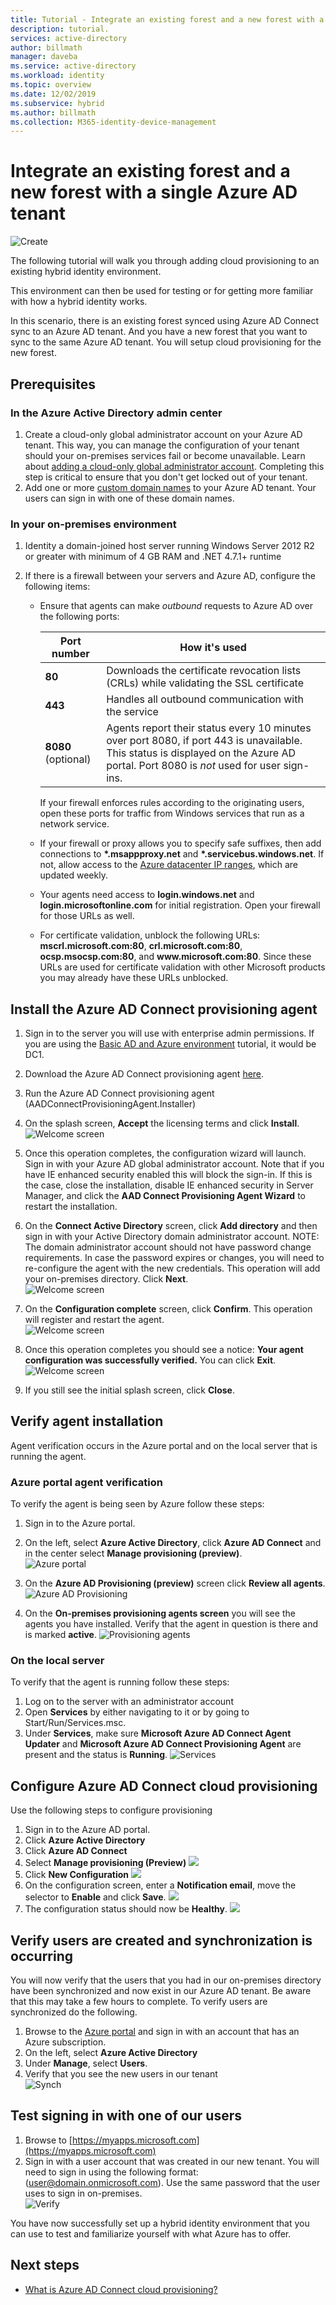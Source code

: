 ```yaml
---
title: Tutorial - Integrate an existing forest and a new forest with a single Azure AD tenant using Azure AD Connect cloud provisioning.
description: tutorial.
services: active-directory
author: billmath
manager: daveba
ms.service: active-directory
ms.workload: identity
ms.topic: overview
ms.date: 12/02/2019
ms.subservice: hybrid
ms.author: billmath
ms.collection: M365-identity-device-management
---
```


# Integrate an existing forest and a new forest with a single Azure AD tenant

![Create](media/tutorial-existing-forest/existing-forest-new-forest.png)

The following tutorial will walk you through adding cloud provisioning to an existing hybrid identity environment.  

This environment can then be used for testing or for getting more familiar with how a hybrid identity works. 

In this scenario, there is an existing forest synced using Azure AD Connect sync to an Azure AD tenant. And you have a new forest that you want to sync to the same Azure AD tenant. You will setup cloud provisioning for the new forest. 

## Prerequisites
### In the Azure Active Directory admin center

1. Create a cloud-only global administrator account on your Azure AD tenant. This way, you can manage the configuration of your tenant should your on-premises services fail or become unavailable. Learn about [adding a cloud-only global administrator account](../active-directory-users-create-azure-portal.md). Completing this step is critical to ensure that you don't get locked out of your tenant.
2. Add one or more [custom domain names](../active-directory-domains-add-azure-portal.md) to your Azure AD tenant. Your users can sign in with one of these domain names.

### In your on-premises environment

1. Identity a domain-joined host server running Windows Server 2012 R2 or greater with minimum of 4 GB RAM and .NET 4.7.1+ runtime 

2. If there is a firewall between your servers and Azure AD, configure the following items:
   - Ensure that agents can make *outbound* requests to Azure AD over the following ports:

     | Port number | How it's used |
     | --- | --- |
     | **80** | Downloads the certificate revocation lists (CRLs) while validating the SSL certificate |
     | **443** | Handles all outbound communication with the service |
     | **8080** (optional) | Agents report their status every 10 minutes over port 8080, if port 443 is unavailable. This status is displayed on the Azure AD portal. Port 8080 is _not_ used for user sign-ins. |
     
     If your firewall enforces rules according to the originating users, open these ports for traffic from Windows services that run as a network service.
   - If your firewall or proxy allows you to specify safe suffixes, then add  connections to **\*.msappproxy.net** and **\*.servicebus.windows.net**. If not, allow access to the [Azure datacenter IP ranges](https://www.microsoft.com/download/details.aspx?id=41653), which are updated weekly.
   - Your agents need access to **login.windows.net** and **login.microsoftonline.com** for initial registration. Open your firewall for those URLs as well.
   - For certificate validation, unblock the following URLs: **mscrl.microsoft.com:80**, **crl.microsoft.com:80**, **ocsp.msocsp.com:80**, and **www\.microsoft.com:80**. Since these URLs are used for certificate validation with other Microsoft products you may already have these URLs unblocked.

## Install the Azure AD Connect provisioning agent
1. Sign in to the server you will use with enterprise admin permissions.  If you are using the  [Basic AD and Azure environment](tutorial-basic-ad-azure.md) tutorial, it would be DC1.
2. Download the Azure AD Connect provisioning agent [here](https://go.microsoft.com/fwlink/?linkid=2109037).
3. Run the Azure AD Connect provisioning agent (AADConnectProvisioningAgent.Installer)
3. On the splash screen, **Accept** the licensing terms and click **Install**.</br>
![Welcome screen](media/how-to-cloud-prov-install/cloudprov1.png)</br>

4. Once this operation completes, the configuration wizard will launch.  Sign in with your Azure AD global administrator account.  Note that if you have IE enhanced security enabled this will block the sign-in.  If this is the case, close the installation, disable IE enhanced security in Server Manager, and click the **AAD Connect Provisioning Agent Wizard** to restart the installation.
5. On the **Connect Active Directory** screen, click **Add directory** and then sign in with your Active Directory domain administrator account.  NOTE: The domain administrator account should not have password change requirements. In case the password expires or changes, you will need to re-configure the agent with the new credentials. This operation will add your on-premises directory.  Click **Next**.</br>
![Welcome screen](media/how-to-cloud-prov-install/cloudprov3.png)</br>

6. On the **Configuration complete** screen, click **Confirm**.  This operation will register and restart the agent.</br>
![Welcome screen](media/how-to-cloud-prov-install/cloudprov4.png)</br>

7. Once this operation completes you should see a notice: **Your agent configuration was successfully verified.**  You can click **Exit**.</br>
![Welcome screen](media/how-to-cloud-prov-install/cloudprov5.png)</br>
8. If you still see the initial splash screen, click **Close**.


## Verify agent installation
Agent verification occurs in the Azure portal and on the local server that is running the agent.

### Azure portal agent verification
To verify the agent is being seen by Azure follow these steps:

1. Sign in to the Azure portal.
2. On the left, select **Azure Active Directory**, click **Azure AD Connect** and in the center select **Manage provisioning (preview)**.</br>
![Azure portal](media/how-to-cloud-prov-install/cloudprov6.png)</br>

3.  On the **Azure AD Provisioning (preview)** screen click **Review all agents**.
![Azure AD Provisioning](media/how-to-cloud-prov-install/cloudprov7.png)</br>
 
4. On the **On-premises provisioning agents screen** you will see the agents you have installed.  Verify that the agent in question is there and is marked **active**.
![Provisioning agents](media/how-to-cloud-prov-install/verify1.png)</br>

### On the local server
To verify that the agent is running follow these steps:

1.  Log on to the server with an administrator account
2.  Open **Services** by either navigating to it or by going to Start/Run/Services.msc.
3.  Under **Services**, make sure **Microsoft Azure AD Connect Agent Updater** and **Microsoft Azure AD Connect Provisioning Agent** are present and the status is **Running**.
![Services](media/how-to-cloud-prov-tshoot/tshoot1.png)

## Configure Azure AD Connect cloud provisioning
 Use the following steps to configure provisioning

1.  Sign in to the Azure AD portal.
2.  Click **Azure Active Directory**
3.  Click **Azure AD Connect**
4.  Select **Manage provisioning (Preview)**
![](media/how-to-cloud-prov-manage/manage1.png)
5.  Click **New Configuration**
![](media/tutorial-single-forest/newconfig1.png)
7.  On the configuration screen, enter a **Notification email**, move the selector to **Enable** and click **Save**.
![](media/tutorial-single-forest/newconfig2.png)
1.  The configuration status should now be **Healthy**.
![](media/how-to-cloud-prov-manage/manage4.png)

## Verify users are created and synchronization is occurring
You will now verify that the users that you had in our on-premises directory have been synchronized and now exist in our Azure AD tenant.  Be aware that this may take a few hours to complete.  To verify users are synchronized do the following.


1. Browse to the [Azure portal](https://portal.azure.com) and sign in with an account that has an Azure subscription.
2. On the left, select **Azure Active Directory**
3. Under **Manage**, select **Users**.
4. Verify that you see the new users in our tenant</br>
![Synch](media/tutorial-single-forest/synch1.png)</br>

## Test signing in with one of our users

1. Browse to [https://myapps.microsoft.com](https://myapps.microsoft.com)
2. Sign in with a user account that was created in our new tenant.  You will need to sign in using the following format: (user@domain.onmicrosoft.com). Use the same password that the user uses to sign in on-premises.</br>
   ![Verify](media/tutorial-single-forest/verify1.png)</br>

You have now successfully set up a hybrid identity environment that you can use to test and familiarize yourself with what Azure has to offer.

## Next steps
- [What is Azure AD Connect cloud provisioning?](whatis-cloud-prov.md)
